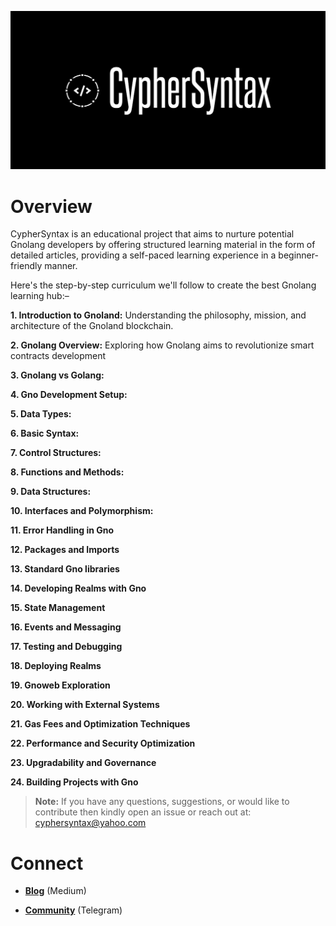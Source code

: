 ![Alt Image](https://github.com/Danish-Mahboob/CypherSyntax/blob/59c7984cfa85a5f215d67bdd50527b515f7880ed/Banner.jpg)

# Overview

CypherSyntax is an educational project that aims to nurture potential Gnolang developers by offering structured learning material in the form of detailed articles, providing a self-paced learning experience in a beginner-friendly manner.

Here's the step-by-step curriculum we'll follow to create the best Gnolang learning hub:–

__1. Introduction to Gnoland:__ Understanding the philosophy, mission, and architecture of the Gnoland blockchain.

__2. Gnolang Overview:__ Exploring how Gnolang aims to revolutionize smart contracts development

__3. Gnolang vs Golang:__  

__4. Gno Development Setup:__

__5. Data Types:__

__6. Basic Syntax:__

__7. Control Structures:__

__8. Functions and Methods:__

__9. Data Structures:__

__10. Interfaces and Polymorphism:__

__11. Error Handling in Gno__

__12. Packages and Imports__

__13. Standard Gno libraries__

__14. Developing Realms with Gno__

__15. State Management__

__16. Events and Messaging__

__17. Testing and Debugging__

__18. Deploying Realms__

__19. Gnoweb Exploration__

__20. Working with External Systems__

__21. Gas Fees and Optimization Techniques__

__22. Performance and Security Optimization__

__23. Upgradability and Governance__

__24. Building Projects with Gno__

>__Note:__ If you have any questions, suggestions, or would like to contribute then kindly open an issue or reach out at: cyphersyntax@yahoo.com

# Connect
+ __[Blog](https://medium.com/@cyphersyntax)__ (Medium)

+ __[Community](https://t.me/cyphersyntax)__ (Telegram)

